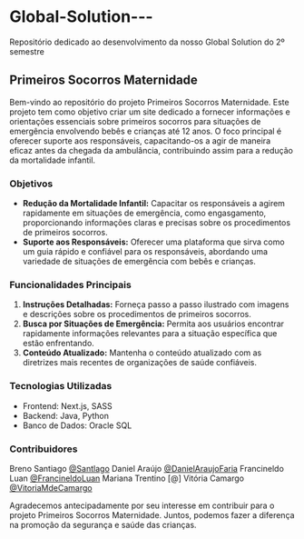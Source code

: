 # Global-Solution---
Repositório dedicado ao desenvolvimento da nosso Global Solution do 2º semestre

## Primeiros Socorros Maternidade
<p>Bem-vindo ao repositório do projeto Primeiros Socorros Maternidade. Este projeto tem como objetivo criar um site dedicado a fornecer informações e orientações essenciais sobre primeiros socorros para situações de emergência envolvendo bebês e crianças até 12 anos. O foco principal é oferecer suporte aos responsáveis, capacitando-os a agir de maneira eficaz antes da chegada da ambulância, contribuindo assim para a redução da mortalidade infantil.</p>

### Objetivos
<ul>
    <li>
        <b>Redução da Mortalidade Infantil:</b> Capacitar os responsáveis a agirem rapidamente em situações de emergência, como engasgamento, proporcionando informações claras e precisas sobre os procedimentos de primeiros socorros.
    </li>
    <li>
        <b>Suporte aos Responsáveis:</b> Oferecer uma plataforma que sirva como um guia rápido e confiável para os responsáveis, abordando uma variedade de situações de emergência com bebês e crianças.
    </li>
</ul>


### Funcionalidades Principais

<ol>
  <li><b>Instruções Detalhadas:</b> Forneça passo a passo ilustrado com imagens e descrições sobre os procedimentos de primeiros socorros.</li>
  <li><b>Busca por Situações de Emergência:</b> Permita aos usuários encontrar rapidamente informações relevantes para a situação específica que estão enfrentando.</li>
  <li><b>Conteúdo Atualizado:</b> Mantenha o conteúdo atualizado com as diretrizes mais recentes de organizações de saúde confiáveis.</li>
</ol>

### Tecnologias Utilizadas
<ul>
    <li>Frontend: Next.js, SASS</li>
    <li>Backend: Java, Python</li>
    <li>Banco de Dados: Oracle SQL</li>
</ul>

### Contribuidores
Breno Santiago [@Santlago](https://github.com/Santlago)
Daniel Araújo [@DanielAraujoFaria](https://github.com/DanielAraujoFaria)
Francineldo Luan [@FrancineldoLuan](https://github.com/FrancineldoLuan)
Mariana Trentino [@]
Vitória Camargo [@VitoriaMdeCamargo](https://github.com/VitoriaMdeCamargo)

<p>Agradecemos antecipadamente por seu interesse em contribuir para o projeto Primeiros Socorros Maternidade. Juntos, podemos fazer a diferença na promoção da segurança e saúde das crianças.</p>